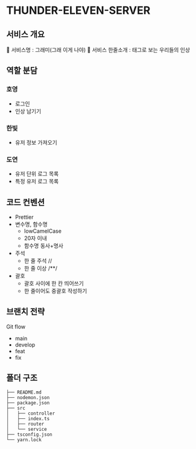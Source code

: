 # THUNDER-ELEVEN-SERVER
## 서비스 개요
🔔 서비스명 : 그래미(그래 이게 나야)
🔔 서비스 한줄소개 : 태그로 보는 우리들의 인상


## 역할 분담
### 호영
* 로그인
* 인상 남기기
### 한빛
* 유저 정보 가져오기
### 도연 
* 유저 단위 로그 목록
* 특정 유저 로그 목록


## 코드 컨벤션
* Prettier
* 변수명, 함수명
  * lowCamelCase
  * 20자 이내
  * 함수명 동사+명사
* 주석 
  * 한 줄 주석 // 
  * 한 줄 이상 /**/
* 괄호
  * 괄호 사이에 한 칸 띄어쓰기
  * 한 줄이어도 중괄호 작성하기  


## 브랜치 전략
Git flow
* main
* develop
* feat
* fix

## 폴더 구조
```
├── README.md
├── nodemon.json
├── package.json
├── src
│   ├── controller
│   ├── index.ts
│   ├── router
│   └── service
├── tsconfig.json
└── yarn.lock
```
